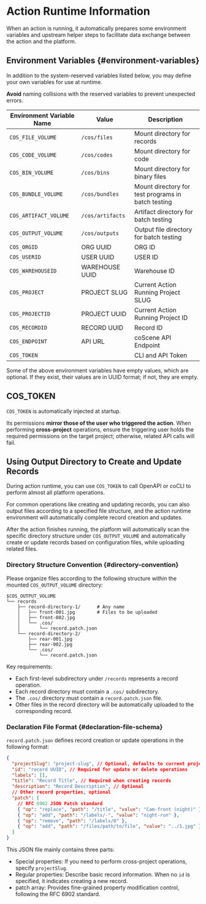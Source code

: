 # Action Runtime Information

When an action is running, it automatically prepares some environment variables and upstream helper steps to facilitate data exchange between the action and the platform.

## Environment Variables {#environment-variables}

In addition to the system-reserved variables listed below, you may define your own variables for use at runtime.

**Avoid** naming collisions with the reserved variables to prevent unexpected errors.

| Environment Variable Name | Value            | Description                                        |
| ------------------------- | ---------------- | -------------------------------------------------- |
| `COS_FILE_VOLUME`         | `/cos/files`     | Mount directory for records                        |
| `COS_CODE_VOLUME`         | `/cos/codes`     | Mount directory for code                           |
| `COS_BIN_VOLUME`          | `/cos/bins`      | Mount directory for binary files                   |
| `COS_BUNDLE_VOLUME`       | `/cos/bundles`   | Mount directory for test programs in batch testing |
| `COS_ARTIFACT_VOLUME`     | `/cos/artifacts` | Artifact directory for batch testing               |
| `COS_OUTPUT_VOLUME`       | `/cos/outputs`   | Output file directory for batch testing            |
| `COS_ORGID`               | ORG UUID         | ORG ID                                             |
| `COS_USERID`              | USER UUID        | USER ID                                            |
| `COS_WAREHOUSEID`         | WAREHOUSE UUID   | Warehouse ID                                       |
| `COS_PROJECT`             | PROJECT SLUG     | Current Action Running Project SLUG                |
| `COS_PROJECTID`           | PROJECT UUID     | Current Action Running Project ID                  |
| `COS_RECORDID`            | RECORD UUID      | Record ID                                          |
| `COS_ENDPOINT`            | API URL          | coScene API Endpoint                               |
| `COS_TOKEN`               |                  | CLI and API Token                                  |

Some of the above environment variables have empty values, which are optional. If they exist, their values are in UUID format; if not, they are empty.

## COS_TOKEN

`COS_TOKEN` is automatically injected at startup.

Its permissions **mirror those of the user who triggered the action**. When performing **cross-project** operations, ensure the triggering user holds the required permissions on the target project; otherwise, related API calls will fail.

## Using Output Directory to Create and Update Records

During action runtime, you can use `COS_TOKEN` to call OpenAPI or coCLI to perform almost all platform operations.

For common operations like creating and updating records, you can also output files according to a specified file structure, and the action runtime environment will automatically complete record creation and updates.

After the action finishes running, the platform will automatically scan the specific directory structure under `COS_OUTPUT_VOLUME` and automatically create or update records based on configuration files, while uploading related files.

### Directory Structure Convention {#directory-convention}

Please organize files according to the following structure within the mounted `COS_OUTPUT_VOLUME` directory:

```
$COS_OUTPUT_VOLUME
└── records
    ├── record-directory-1/      # Any name
    │   ├── front-001.jpg        # Files to be uploaded
    │   ├── front-002.jpg
    │   └── .cos/
    │       └── record.patch.json
    └── record-directory-2/
        ├── rear-001.jpg
        ├── rear-002.jpg
        └── .cos/
            └── record.patch.json
```

Key requirements:

- Each first-level subdirectory under `/records` represents a record operation.
- Each record directory must contain a `.cos/` subdirectory.
- The `.cos/` directory must contain a `record.patch.json` file.
- Other files in the record directory will be automatically uploaded to the corresponding record.

### Declaration File Format {#declaration-file-schema}

`record.patch.json` defines record creation or update operations in the following format:

```json
{
  "projectSlug": "project-slug", // Optional, defaults to current project
  "id": "record UUID", // Required for update or delete operations
  "labels": [],
  "title": "Record Title", // Required when creating records
  "description": "Record Description", // Optional
  // Other record properties, optional
  "patch": [
    // RFC 6902 JSON Patch standard
    { "op": "replace", "path": "/title", "value": "Cam-front (night)" },
    { "op": "add", "path": "/labels/-", "value": "night-run" },
    { "op": "remove", "path": "/labels/0" },
    { "op": "add", "path": "/files/path/to/file", "value": "../1.jpg" }
  ]
}
```

This JSON file mainly contains three parts:

- Special properties: If you need to perform cross-project operations, specify `projectSlug`.
- Regular properties: Describe basic record information. When no `id` is specified, it indicates creating a new record.
- patch array: Provides fine-grained property modification control, following the RFC 6902 standard.
